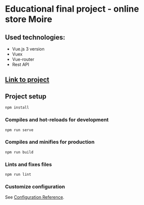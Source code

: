 # Educational final project - online store Moire
## Used technologies:
* Vue.js 3 version
* Vuex
* Vue-router
* Rest API

## [Link to project](https://prostog.github.io/moire-store/#/ "project used gh-pages") 


## Project setup
```
npm install
```

### Compiles and hot-reloads for development
```
npm run serve
```

### Compiles and minifies for production
```
npm run build
```

### Lints and fixes files
```
npm run lint
```

### Customize configuration
See [Configuration Reference](https://cli.vuejs.org/config/).
